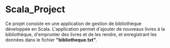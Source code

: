 # Scala_Project
 Ce projet consiste en une application de gestion de bibliothèque développée en Scala. L'application permet d'ajouter de nouveaux livres à la bibliothèque, d'emprunter des livres et de les rendre, et enregistrant les données dans le fichier **"bibliotheque.txt"**. 
